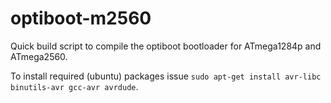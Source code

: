 # optiboot-m2560
Quick build script to compile the optiboot bootloader for ATmega1284p and ATmega2560.

To install required (ubuntu) packages issue `sudo apt-get install avr-libc binutils-avr gcc-avr avrdude`.
